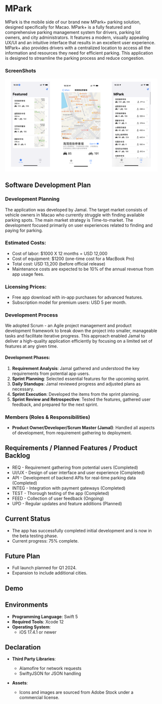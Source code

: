 # MPark


MPark is the mobile side of our brand new MPark+ parking solution, designed specifically for Macao. MPark+ is a fully featured and comprehensive parking management system for drivers, parking lot owners, and city administrators. It features a modern, visually appealing UX/UI and an intuitive interface that results in an excellent user experience. MPark+ also provides drivers with a centralized location to access all the information and resources they need for efficient parking. This application is designed to streamline the parking process and reduce congestion.

### ScreenShots

![Simulator Screen Shot - iPhone 14 Pro - 1](./ScreenShots/ov.png)

## Software Development Plan

### Development Planning

The application was developed by Jamal. The target market consists of vehicle owners in Macao who currently struggle with finding available parking spots. The main market strategy is Time-to-market. The development focused primarily on user experiences related to finding and paying for parking.

### Estimated Costs:
- Cost of labor: $1000 X 12 months = USD 12,000
- Cost of equipment: $1200 (one-time cost for a MacBook Pro)
- Total cost: USD 13,200 (before official release)
- Maintenance costs are expected to be 10% of the annual revenue from app usage fees.

### Licensing Prices:
- Free app download with in-app purchases for advanced features.
- Subscription model for premium users: USD 5 per month.

### Development Process

We adopted Scrum - an Agile project management and product development framework to break down the project into smaller, manageable tasks and facilitate iterative progress. This approach enabled Jamal to deliver a high-quality application efficiently by focusing on a limited set of features at any given time.

#### Development Phases:
1. **Requirement Analysis**: Jamal gathered and understood the key requirements from potential app users.
2. **Sprint Planning**: Selected essential features for the upcoming sprint.
3. **Daily Standups**: Jamal reviewed progress and adjusted plans as necessary.
4. **Sprint Execution**: Developed the items from the sprint planning.
5. **Sprint Review and Retrospective**: Tested the features, gathered user feedback, and prepared for the next sprint.

### Members (Roles & Responsibilities)
- **Product Owner/Developer/Scrum Master (Jamal)**: Handled all aspects of development, from requirement gathering to deployment.

## Requirements / Planned Features / Product Backlog

- REQ - Requirement gathering from potential users (Completed)
- UI/UX - Design of user interface and user experience (Completed)
- API - Development of backend APIs for real-time parking data (Completed)
- INTEG - Integration with payment gateways (Completed)
- TEST - Thorough testing of the app (Completed)
- FEED - Collection of user feedback (Ongoing)
- UPD - Regular updates and feature additions (Planned)

## Current Status

- The app has successfully completed initial development and is now in the beta testing phase.
- Current progress: 75% complete.

## Future Plan

- Full launch planned for Q1 2024.
- Expansion to include additional cities.

## Demo



## Environments

- **Programming Language**: Swift 5
- **Required Tools**: Xcode 12
- **Operating System**:
  - iOS 17.4.1 or newer

## Declaration

- **Third Party Libraries**:
  - Alamofire for network requests
  - SwiftyJSON for JSON handling

- **Assets**:
  - Icons and images are sourced from Adobe Stock under a commercial license.
